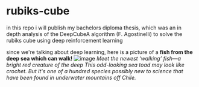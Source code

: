 # rubiks-cube

in this repo i will publish my bachelors diploma thesis, which was an in depth analysis of the DeepCubeA algorithm (F. Agostinelli) to solve the rubiks cube using deep reinforcement learning


since we're talking about deep learning, here is a picture of a 
**fish from the deep sea which can walk!**
![image](https://github.com/user-attachments/assets/ea741c74-b57a-48a8-acf2-7efeb9bf1e7a)
_Meet the newest ‘walking’ fish—a bright red creature of the deep
This odd-looking sea toad may look like crochet. But it's one of a hundred species possibly new to science that have been found in underwater mountains off Chile._
